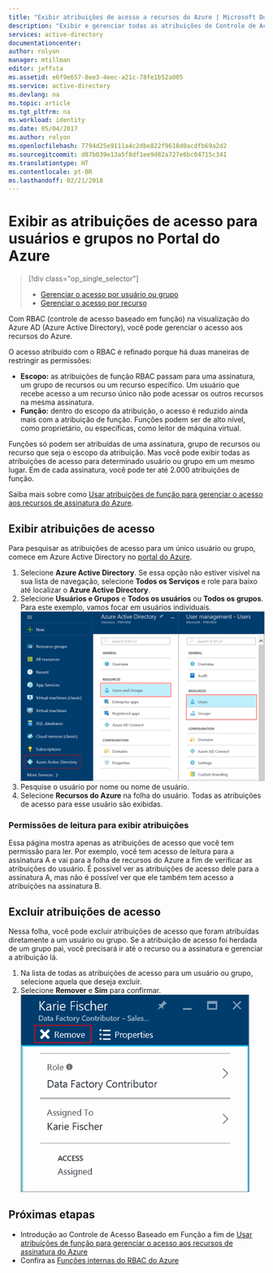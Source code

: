 ```yaml
---
title: "Exibir atribuições de acesso a recursos do Azure | Microsoft Docs"
description: "Exibir e gerenciar todas as atribuições de Controle de Acesso Baseado em Função para um usuário ou grupo no portal do Azure"
services: active-directory
documentationcenter: 
author: rolyon
manager: mtillman
editor: jeffsta
ms.assetid: e6f9e657-8ee3-4eec-a21c-78fe1b52a005
ms.service: active-directory
ms.devlang: na
ms.topic: article
ms.tgt_pltfrm: na
ms.workload: identity
ms.date: 05/04/2017
ms.author: rolyon
ms.openlocfilehash: 7794d25e9111a4c2dbe822f9618d0acdfb69a2d2
ms.sourcegitcommit: d87b039e13a5f8df1ee9d82a727e6bc04715c341
ms.translationtype: HT
ms.contentlocale: pt-BR
ms.lasthandoff: 02/21/2018
---
```

# <a name="view-access-assignments-for-users-and-groups-in-the-azure-portal"></a>Exibir as atribuições de acesso para usuários e grupos no Portal do Azure
> [!div class="op_single_selector"]
> * [Gerenciar o acesso por usuário ou grupo](role-based-access-control-manage-assignments.md)
> * [Gerenciar o acesso por recurso](role-based-access-control-configure.md)

Com RBAC (controle de acesso baseado em função) na visualização do Azure AD (Azure Active Directory), você pode gerenciar o acesso aos recursos do Azure. 

O acesso atribuído com o RBAC é refinado porque há duas maneiras de restringir as permissões:

* **Escopo:** as atribuições de função RBAC passam para uma assinatura, um grupo de recursos ou um recurso específico. Um usuário que recebe acesso a um recurso único não pode acessar os outros recursos na mesma assinatura.
* **Função:** dentro do escopo da atribuição, o acesso é reduzido ainda mais com a atribuição de função. Funções podem ser de alto nível, como proprietário, ou específicas, como leitor de máquina virtual.

Funções só podem ser atribuídas de uma assinatura, grupo de recursos ou recurso que seja o escopo da atribuição. Mas você pode exibir todas as atribuições de acesso para determinado usuário ou grupo em um mesmo lugar. Em de cada assinatura, você pode ter até 2.000 atribuições de função. 

Saiba mais sobre como [Usar atribuições de função para gerenciar o acesso aos recursos de assinatura do Azure](role-based-access-control-configure.md).

## <a name="view-access-assignments"></a>Exibir atribuições de acesso
Para pesquisar as atribuições de acesso para um único usuário ou grupo, comece em Azure Active Directory no [portal do Azure](http://portal.azure.com).

1. Selecione **Azure Active Directory**. Se essa opção não estiver visível na sua lista de navegação, selecione **Todos os Serviços** e role para baixo até localizar o **Azure Active Directory**.
2. Selecione **Usuários e Grupos** e **Todos os usuários** ou **Todos os grupos**. Para este exemplo, vamos focar em usuários individuais.
    ![Gerenciar usuários e grupos no Azure Active Directory – captura de tela](./media/role-based-access-control-manage-assignments/rbac_users_groups.png)
3. Pesquise o usuário por nome ou nome de usuário.
4. Selecione **Recursos do Azure** na folha do usuário. Todas as atribuições de acesso para esse usuário são exibidas.

### <a name="read-permissions-to-view-assignments"></a>Permissões de leitura para exibir atribuições
Essa página mostra apenas as atribuições de acesso que você tem permissão para ler. Por exemplo, você tem acesso de leitura para a assinatura A e vai para a folha de recursos do Azure a fim de verificar as atribuições do usuário. É possível ver as atribuições de acesso dele para a assinatura A, mas não é possível ver que ele também tem acesso a atribuições na assinatura B.

## <a name="delete-access-assignments"></a>Excluir atribuições de acesso
Nessa folha, você pode excluir atribuições de acesso que foram atribuídas diretamente a um usuário ou grupo. Se a atribuição de acesso foi herdada de um grupo pai, você precisará ir até o recurso ou a assinatura e gerenciar a atribuição lá.

1. Na lista de todas as atribuições de acesso para um usuário ou grupo, selecione aquela que deseja excluir.
2. Selecione **Remover** e **Sim** para confirmar.
    ![Remover atribuição de acesso – captura de tela](./media/role-based-access-control-manage-assignments/delete_assignment.png)

## <a name="next-steps"></a>Próximas etapas

* Introdução ao Controle de Acesso Baseado em Função a fim de [Usar atribuições de função para gerenciar o acesso aos recursos de assinatura do Azure](role-based-access-control-configure.md)
* Confira as [Funções internas do RBAC do Azure](role-based-access-built-in-roles.md)


